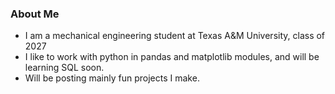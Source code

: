 ### About Me
- I am a mechanical engineering student at Texas A&M University, class of 2027
- I like to work with python in pandas and matplotlib modules, and will be learning SQL soon.
- Will be posting mainly fun projects I make.
  
<!--
**rajarshi-bose/rajarshi-bose** is a ✨ _special_ ✨ repository because its `README.md` (this file) appears on your GitHub profile.

Here are some ideas to get you started:

- 🔭 I’m currently working on ...
- 🌱 I’m currently learning ...
- 👯 I’m looking to collaborate on ...
- 🤔 I’m looking for help with ...
- 💬 Ask me about ...
- 📫 How to reach me: ...
- 😄 Pronouns: ...
- ⚡ Fun fact: ...
-->
